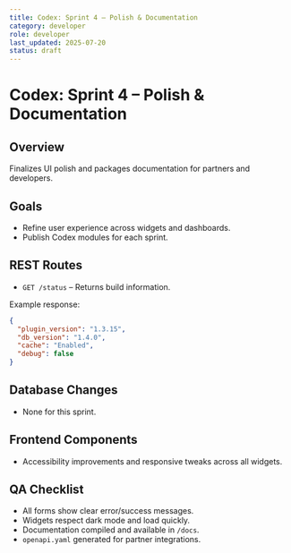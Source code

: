 ```yaml
---
title: Codex: Sprint 4 – Polish & Documentation
category: developer
role: developer
last_updated: 2025-07-20
status: draft
---
```

# Codex: Sprint 4 – Polish & Documentation

## Overview
Finalizes UI polish and packages documentation for partners and developers.

## Goals
- Refine user experience across widgets and dashboards.
- Publish Codex modules for each sprint.

## REST Routes
- `GET /status` – Returns build information.

Example response:

```json
{
  "plugin_version": "1.3.15",
  "db_version": "1.4.0",
  "cache": "Enabled",
  "debug": false
}
```

## Database Changes
- None for this sprint.

## Frontend Components
- Accessibility improvements and responsive tweaks across all widgets.

## QA Checklist
- All forms show clear error/success messages.
- Widgets respect dark mode and load quickly.
- Documentation compiled and available in `/docs`.
- `openapi.yaml` generated for partner integrations.
